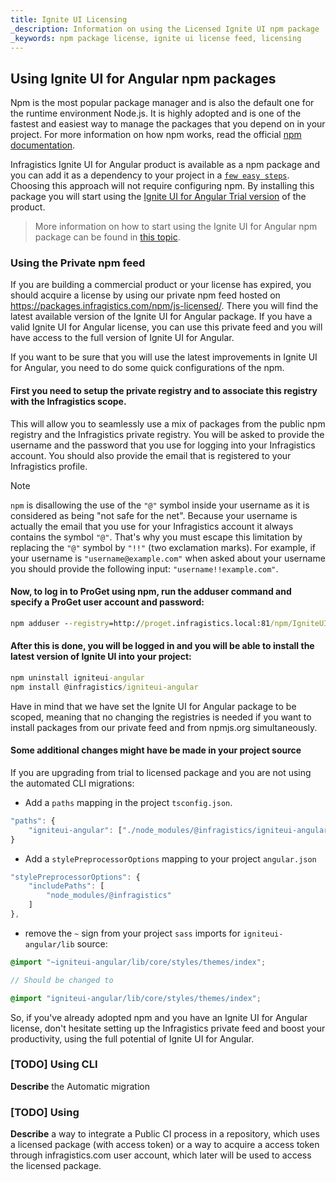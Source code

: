 ```yaml
---
title: Ignite UI Licensing
_description: Information on using the Licensed Ignite UI npm package
_keywords: npm package license, ignite ui license feed, licensing 
---
```


## Using Ignite UI for Angular npm packages
Npm is the most popular package manager and is also the default one for the runtime environment Node.js. It is highly adopted and is one of the fastest and easiest way to manage the packages that you depend on in your project. For more information on how npm works, read the official [npm documentation](https://docs.npmjs.com/).

Infragistics Ignite UI for Angular product is available as a npm package and you can add it as a dependency to your project in a [`few easy steps`](cli/step-by-step-guide.md). Choosing this approach will not require configuring npm. By installing this package you will start using the [Ignite UI for Angular Trial version](https://www.npmjs.com/package/igniteui-angular) of the product.

> More information on how to start using the Ignite UI for Angular npm package can be found in [this topic](getting_started.md#installing-ignite-ui-for-angular).


### Using the Private npm feed
If you are building a commercial product or your license has expired, you should acquire a license by using our private npm feed hosted on https://packages.infragistics.com/npm/js-licensed/. There you will find the latest available version of the Ignite UI for Angular package. If you have a valid Ignite UI for Angular license, you can use this private feed and you will have access to the full version of Ignite UI for Angular.

If you want to be sure that you will use the latest improvements in Ignite UI for Angular, you need to do some quick configurations of the npm.

#### First you need to setup the private registry and to associate this registry with the Infragistics scope. 

This will allow you to seamlessly use a mix of packages from the public npm registry and the Infragistics private registry. You will be asked to provide the username and the password that you use for logging into your Infragistics account. You should also provide the email that is registered to your Infragistics profile. 

>[!NOTE]
> `npm` is disallowing the use of the `"@"` symbol inside your username as it is considered as being "not safe for the net". Because your username is actually the email that you use for your Infragistics account it always contains the symbol `"@"`. That's why you must escape this limitation by replacing the `"@"` symbol by `"!!"` (two exclamation marks). For example, if your username is `"username@example.com"` when asked about your username you should provide the following input: `"username!!example.com"`.

#### Now, to log in to ProGet using npm, run the adduser command and specify a ProGet user account and password:

```cmd
npm adduser --registry=http://proget.infragistics.local:81/npm/IgniteUI/ --scope=@infragistics --always-auth
```


#### After this is done, you will be logged in and you will be able to install the latest version of Ignite UI into your project:

```cmd
npm uninstall igniteui-angular
npm install @infragistics/igniteui-angular
```

Have in mind that we have set the Ignite UI for Angular package to be scoped, meaning that no changing the registries is needed if you want to install packages from our private feed and from npmjs.org simultaneously.

#### Some additional changes might have be made in your project source
If you are upgrading from trial to licensed package and you are not using the automated CLI migrations:
- Add a `paths` mapping in the project `tsconfig.json`.

```typescript
"paths": {
    "igniteui-angular": ["./node_modules/@infragistics/igniteui-angular"]
}
```
- Add a `stylePreprocessorOptions` mapping to your project `angular.json`

```typescript
"stylePreprocessorOptions": {
    "includePaths": [
        "node_modules/@infragistics"
    ]
},
```
- remove the `~` sign from your project `sass` imports for `igniteui-angular/lib` source:

```scss
@import "~igniteui-angular/lib/core/styles/themes/index";

// Should be changed to

@import "igniteui-angular/lib/core/styles/themes/index";
```

So, if you've already adopted npm and you have an Ignite UI for Angular license, don't hesitate setting up the Infragistics private feed and boost your productivity, using the full potential of Ignite UI for Angular.

### [TODO] Using CLI 

**Describe** the Automatic migration

### [TODO] Using

**Describe** a way to integrate a Public CI process in a repository, which uses a licensed package (with access token) or a way to acquire a access token through infragistics.com user account, which later will be used to access the licensed package.